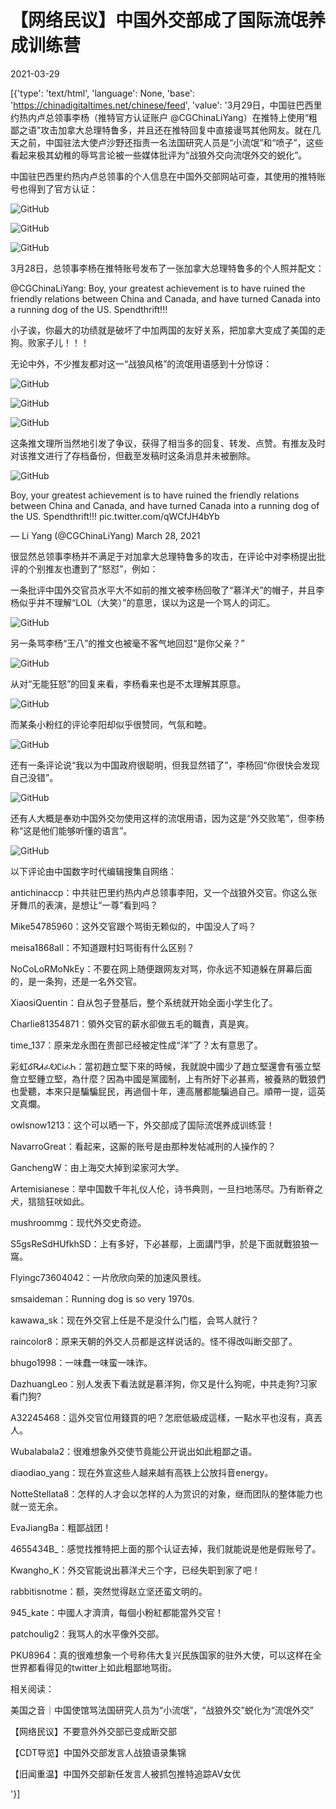 # 【网络民议】中国外交部成了国际流氓养成训练营

2021-03-29

[{'type': 'text/html', 'language': None, 'base': 'https://chinadigitaltimes.net/chinese/feed', 'value': '3月29日，中国驻巴西里约热内卢总领事李杨（推特官方认证账户 @CGChinaLiYang）在推特上使用“粗鄙之语”攻击加拿大总理特鲁多，并且还在推特回复中直接谩骂其他网友。就在几天之前，中国驻法大使卢沙野还指责一名法国研究人员是“小流氓”和“喷子”，这些看起来极其幼稚的辱骂言论被一些媒体批评为“战狼外交向流氓外交的蜕化”。

中国驻巴西里约热内卢总领事的个人信息在中国外交部网站可查，其使用的推特账号也得到了官方认证：

![GitHub](https://chinadigitaltimes.net/chinese/files/2021/03/image-1617030525263.png)

![GitHub](https://chinadigitaltimes.net/chinese/files/2021/03/image-1617030379031.png)

![GitHub](https://chinadigitaltimes.net/chinese/files/2021/03/image-1617030399625.png)

3月28日，总领事李杨在推特账号发布了一张加拿大总理特鲁多的个人照并配文：



@CGChinaLiYang: Boy, your greatest achievement is to   have ruined the friendly relations between China and Canada, and have turned Canada into a running dog of the US. Spendthrift!!!

小子诶，你最大的功绩就是破坏了中加两国的友好关系，把加拿大变成了美国的走狗。败家子儿！！！



无论中外，不少推友都对这一“战狼风格”的流氓用语感到十分惊讶：

![GitHub](https://chinadigitaltimes.net/chinese/files/2021/03/image-1617030462710.png)

![GitHub](https://chinadigitaltimes.net/chinese/files/2021/03/image-1617031768016.png)

![GitHub](https://chinadigitaltimes.net/chinese/files/2021/03/image-1617031952406.png)

这条推文理所当然地引发了争议，获得了相当多的回复、转发、点赞。有推友及时对该推文进行了存档备份，但截至发稿时这条消息并未被删除。

![GitHub](https://chinadigitaltimes.net/chinese/files/2021/03/image-1617032013951.png)



Boy, your greatest achievement is to   have ruined the friendly relations between China and Canada, and have turned Canada into a running dog of the US. Spendthrift!!! pic.twitter.com/qWCfJH4bYb

&mdash; Li Yang (@CGChinaLiYang) March 28, 2021



很显然总领事李杨并不满足于对加拿大总理特鲁多的攻击，在评论中对李杨提出批评的个别推友也遭到了“怒怼”，例如：

一条批评中国外交官员水平大不如前的推文被李杨回敬了“慕洋犬”的帽子，并且李杨似乎并不理解“LOL（大笑）”的意思，误以为这是一个骂人的词汇。

![GitHub](https://chinadigitaltimes.net/chinese/files/2021/03/image-1617032235261.png)

另一条骂李杨“王八”的推文也被毫不客气地回怼“是你父亲？”

![GitHub](https://chinadigitaltimes.net/chinese/files/2021/03/image-1617032475405.png)

从对“无能狂怒”的回复来看，李杨看来也是不太理解其原意。

![GitHub](https://chinadigitaltimes.net/chinese/files/2021/03/image-1617033378760.png)

而某条小粉红的评论李阳却似乎很赞同，气氛和睦。

![GitHub](https://chinadigitaltimes.net/chinese/files/2021/03/image-1617034621572.png)

还有一条评论说“我以为中国政府很聪明，但我显然错了”，李杨回“你很快会发现自己没错”。

![GitHub](https://chinadigitaltimes.net/chinese/files/2021/03/image-1617032684727.png)

还有人大概是奉劝中国外交勿使用这样的流氓用语，因为这是“外交败笔”，但李杨称“这是他们能够听懂的语言”。

![GitHub](https://chinadigitaltimes.net/chinese/files/2021/03/image-1617032918817.png)

以下评论由中国数字时代编辑搜集自网络：



antichinaccp：中共驻巴里约热内卢总领事李阳，又一个战狼外交官。你这么张牙舞爪的表演，是想让“一尊”看到吗？

Mike54785960：这外交官跟个骂街无赖似的，中国没人了吗？

meisa1868all：不知道跟村妇骂街有什么区别？

NoCoLoRMoNkEy：不要在网上随便跟网友对骂，你永远不知道躲在屏幕后面的，是一条狗，还是一名外交官。

XiaosiQuentin：自从包子登基后，整个系统就开始全面小学生化了。

Charlie81354871：領外交官的薪水卻做五毛的職責，真是爽。

time_137：原来龙永图在贵部已经被定性成“洋”了？太有意思了。

彩虹ᎴᏒᏗፈᎧᏝᎥፈᏂ：當初趙立堅下來的時候，我就說中國少了趙立堅還會有張立堅詹立堅鍾立堅，為什麼？因為中國是黨國制，上有所好下必甚焉，被養熟的戰狼們也愛聽，本來只是騙騙屁民，再過個十年，連高層都能騙過自己。順帶一提，這英文真爛。

owlsnow1213：这个可以晒一下，外交部成了国际流氓养成训练营！

NavarroGreat：看起来，这厮的账号是由那种发帖减刑的人操作的？

GanchengW：由上海交大掉到梁家河大学。

Artemisianese：举中国数千年礼仪人伦，诗书典则，一旦扫地荡尽。乃有断脊之犬，狺狺狂吠如此。

mushroommg：现代外交史奇迹。

S5gsReSdHUfkhSD：上有多好，下必甚鄢，上面講鬥爭，於是下面就戰狼狼一窩。

Flyingc73604042：一片欣欣向荣的加速风景线。

smsaideman：Running dog is so very 1970s.

kawawa_sk：现在外交官上任是不是没什么门槛，会骂人就行？

raincolor8：原来天朝的外交人员都是这样说话的。怪不得改叫断交部了。

bhugo1998：一味蠢一味蛮一味诈。

DazhuangLeo：别人发表下看法就是慕洋狗，你又是什么狗呢，中共走狗?习家看门狗?

A32245468：這外交官位用錢買的吧？怎麽低級成這樣，一點水平也沒有，真丟人。

Wubalabala2：很难想象外交使节竟能公开说出如此粗鄙之语。

diaodiao_yang：现在外宣这些人越来越有高铁上公放抖音energy。

NotteStellata8：怎样的人才会以怎样的人为赏识的对象，继而团队的整体能力也就一览无余。

EvaJiangBa：粗鄙战团！

4655434B_：感觉找推特把上面的那个认证去掉，我们就能说是他是假账号了。

Kwangho_K：外交官能说出慕洋犬三个字，已经失职到家了吧！

rabbitisnotme：额，突然觉得赵立坚还蛮文明的。

945_kate：中國人才濟濟，每個小粉紅都能當外交官！

patchoulig2：我骂人的水平像外交部。

PKU8964：真的很难想象一个号称伟大复兴民族国家的驻外大使，可以这样在全世界都看得见的twitter上如此粗鄙地骂街。



相关阅读：





美国之音｜中国使馆骂法国研究人员为“小流氓”，“战狼外交”蜕化为“流氓外交”





【网络民议】不要意外外交部已变成断交部





【CDT导览】中国外交部发言人战狼语录集锦





【旧闻重温】中国外交部新任发言人被抓包推特追踪AV女优



'}]